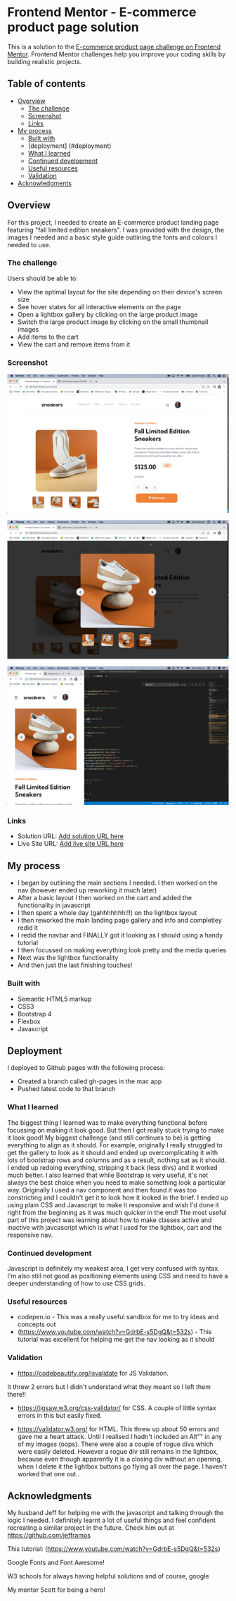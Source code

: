 # Frontend Mentor - E-commerce product page solution

This is a solution to the [E-commerce product page challenge on Frontend Mentor](https://www.frontendmentor.io/challenges/ecommerce-product-page-UPsZ9MJp6). Frontend Mentor challenges help you improve your coding skills by building realistic projects.

## Table of contents

- [Overview](#overview)
  - [The challenge](#the-challenge)
  - [Screenshot](#screenshot)
  - [Links](#links)
- [My process](#my-process)
  - [Built with](#built-with)
  - [deployment] (#deployment)
  - [What I learned](#what-i-learned)
  - [Continued development](#continued-development)
  - [Useful resources](#useful-resources)
  - [Validation](#validation)
- [Acknowledgments](#acknowledgments)


## Overview

For this project, I needed to create an E-commerce product landing page featuring "fall limited edition sneakers". I was provided with the design, the images I needed and a basic style guide outlining the fonts and colours I needed to use. 


### The challenge

Users should be able to:

- View the optimal layout for the site depending on their device's screen size
- See hover states for all interactive elements on the page
- Open a lightbox gallery by clicking on the large product image
- Switch the large product image by clicking on the small thumbnail images
- Add items to the cart
- View the cart and remove items from it

### Screenshot

![](screenshots/landing-page-solution.png)

![](screenshots/Lightbox-solution.png)

![](screenshots/mobile-solution.png)


### Links

- Solution URL: [Add solution URL here](https://your-solution-url.com)
- Live Site URL: [Add live site URL here](https://your-live-site-url.com)

## My process

- I began by outlining the main sections I needed. I then worked on the nav (however ended up reworking it much later)
- After a basic layout I then worked on the cart and added the functionality in javascript 
- I then spent a whole day (gahhhhhhh!!!) on the lightbox layout 
- I then reworked the main landing page gallery and info and completley redid it 
- I redid the navbar and FINALLY got it looking as I should using a handy tutorial 
- I then focussed on making everything look pretty and the media queries
- Next was the lightbox functionality 
- And then just the last finishing touches! 

### Built with

- Semantic HTML5 markup
- CSS3
- Bootstrap 4
- Flexbox
- Javascript

## Deployment

I deployed to Github pages with the following process:

- Created a branch called gh-pages in the mac app
- Pushed latest code to that branch 



### What I learned

The biggest thing I learned was to make everything functional before focussing on making it look good. But then I got really stuck trying to make it look good! My biggest challenge (and still continues to be) is getting everything to align as it should. For example, originally I really struggled to get the gallery to look as it should and ended up overcomplicating it with lots of bootstrap rows and columns and as a result, nothing sat as it should. I ended up redoing everything, stripping it back (less divs) and it worked much better.
I also learned that while Bootstrap is very useful, it's not always the best choice when you need to make something look a particular way. Originally I used a nav component and then found it was too constricting and I couldn't get it to look how it looked in the brief. I ended up using plain CSS and Javascript to make it responsive and wish I'd done it right from the beginning as it was much quicker in the end!
The most useful part of this project was learning about how to make classes active and inactive with javcascript which is what I used for the lightbox, cart and the responsive nav.


### Continued development

Javascript is definitely my weakest area, I get very confused with syntax. I'm also still not good as positioning elements using CSS and need to have a deeper understanding of how to use CSS grids. 

### Useful resources

- codepen.io - This was a really useful sandbox for me to try ideas and concepts out 
- (https://www.youtube.com/watch?v=GdrbE-s5DgQ&t=532s) - This tutorial was excellent for helping me get the nav looking as it should 

### Validation

- https://codebeautify.org/jsvalidate for JS Validation. 

It threw 2 errors but I didn't understand what they meant so I left them there!!

- https://jigsaw.w3.org/css-validator/ for CSS. A couple of little syntax errors in this but easily fixed.

- https://validator.w3.org/ for HTML. This threw up about 50 errors and gave me a heart attack. Until I realised I hadn't included an Alt"" in any of my images (oops). There were also a couple of rogue divs which were easily deleted. However a rogue div still remains in the lightbox, because even though apparently it is a closing div without an opening, when I delete it the lightbox buttons go flying all over the page. I haven't worked that one out..

## Acknowledgments

My husband Jeff for helping me with the javascript and talking through the logic I needed. I definitely learnt a lot of useful things and feel confident recreating a similar project in the future. Check him out at https://github.com/jefframos 

This tutorial: (https://www.youtube.com/watch?v=GdrbE-s5DgQ&t=532s)

Google Fonts and Font Awesome!

W3 schools for always having helpful solutions and of course, google 

My mentor Scott for being a hero! 
